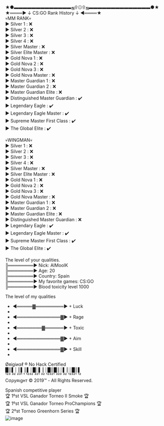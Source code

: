 
<br>
★●▬▬▬▬▬▬▬▬▬▬▬▬▬ஜ۩۞۩ஜ▬▬▬▬▬▬▬▬▬▬▬▬▬▬●★
<br>
★════► ↓ CS:GO Rank History ↓ ◄════★
<br>
💀MM RANK💀
<br>
▶️ Silver 1 : ❌
<br>
▶️ Silver 2 : ❌
<br>
▶️ Silver 3 : ❌
<br>
▶️ Silver 4 : ❌
<br>
▶️ Silver Master : ❌
<br>
▶️ Silver Elite Master : ❌
<br>
▶️ Gold Nova 1 : ❌
<br>
▶️ Gold Nova 2 : ❌
<br>
▶️ Gold Nova 3 : ❌
<br>
▶️ Gold Nova Master : ❌
<br>
▶️ Master Guardian 1 : ❌
<br>
▶️ Master Guardian 2 : ❌
<br>
▶️ Master Guardian Elite : ❌
<br>
▶️ Distinguished Master Guardian : ✔️
<br>
▶️ Legendary Eagle : ✔️
<br>
▶️ Legendary Eagle Master : ✔️
<br>
▶️ Supreme Master First Class : ✔️
<br>
▶️ The Global Elite : ✔️
<br>

💀WINGMAN💀
<br>
▶️ Silver 1 : ❌
<br>
▶️ Silver 2 : ❌
<br>
▶️ Silver 3 : ❌
<br>
▶️ Silver 4 : ❌
<br>
▶️ Silver Master : ❌
<br>
▶️ Silver Elite Master : ❌
<br>
▶️ Gold Nova 1 : ❌
<br>
▶️ Gold Nova 2 : ❌
<br>
▶️ Gold Nova 3 : ❌
<br>
▶️ Gold Nova Master : ❌
<br>
▶️ Master Guardian 1 : ❌
<br>
▶️ Master Guardian 2 : ❌
<br>
▶️ Master Guardian Elite : ❌
<br>
▶️ Distinguished Master Guardian : ❌
<br>
▶️ Legendary Eagle : ✔️
<br>
▶️ Legendary Eagle Master : ✔️
<br>
▶️ Supreme Master First Class : ✔️
<br>
▶️ The Global Elite : ✔️
<br>


The level of your qualities.
<br>
╠════════► Nick: AIMoolK
<br>
╠════════► Age: 20
<br>
╠════════► Сountry: Spain
<br>
╠════════► My favorite games: CS:GO
<br>
╠════════► Blood toxicity level 1000
<br>

The level of my qualities
<br>
- ◄═════▓═════════► + Luck
- <br>
- ◄══════════════▓► + Rage
- <br>
- ◄════════▓══════► + Toxic
- <br>
- ◄══════════════▓► + Aim
- <br>
- ◄══════════════▓► + Skill
- <br>


Øяіgіиαℓ ® No Hack Certified
<br>
█║▌│║▌║▌│█│▌║│█║█║│▌║│█║▌
<br>
¹²³ ³² ²³¹ ¹ ¹²³² ³²¹ ³² ¹²³²¹ ³²³ ³² ¹²³²¹ ¹²
<br>
Cσρуяιgнт © 2019™ - All Rights Reserved.
<br>

 Spanish competitive player 
 <br>
 🏆 1ºst VSL Ganador Torneo II Smoke 🏆
 <br>
 🏆 1ºst VSL Ganador Torneo ProChampions 🏆
 <br>
 🏆 2ºst Torneo Greenhorn Series 🏆
 <br>
 <img>![image](https://user-images.githubusercontent.com/114601899/192826063-27c2e5b4-04fc-4a04-90fe-58eddd370fad.png)
 <br>

<!---
AIMoolK/AIMoolK is a ✨ special ✨ repository because its `README.md` (this file) appears on your GitHub profile.
You can click the Preview link to take a look at your changes.
--->
